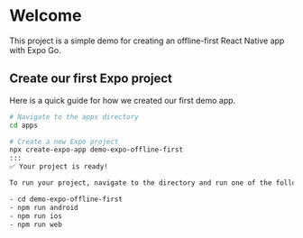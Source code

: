 # Welcome

This project is a simple demo for creating an offline-first React Native app with Expo Go.

## Create our first Expo project

Here is a quick guide for how we created our first demo app.

```sh
# Navigate to the apps directory
cd apps

# Create a new Expo project
npx create-expo-app demo-expo-offline-first
:::
✅ Your project is ready!

To run your project, navigate to the directory and run one of the following npm commands.

- cd demo-expo-offline-first
- npm run android
- npm run ios
- npm run web

```
